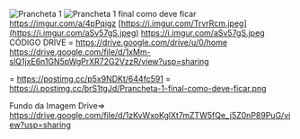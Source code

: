 ![Prancheta 1](https://github.com/user-attachments/assets/0fb04a22-00ba-4583-8a80-53d7b1c69536)
![Prancheta 1 final como deve ficar](https://github.com/user-attachments/assets/675df36b-3970-48f1-b820-ece6acca5e52)
https://imgur.com/a/4pPqigz 
[https://i.imgur.com/TrvrRcm.jpeg](https://i.imgur.com/aSv57gS.jpeg)            https://i.imgur.com/aSv57gS.jpeg
CÓDIGO DRIVE = https://drive.google.com/drive/u/0/home
              https://drive.google.com/file/d/1xMm-slQ1jxE6n1GN5pWgPrXR72G2VzzR/view?usp=sharing

= https://postimg.cc/p5x9NDKt/644fc591 = https://i.postimg.cc/brS1tgJd/Prancheta-1-final-como-deve-ficar.png

Fundo da Imagem Drive=>  https://drive.google.com/file/d/1zKvWxoKglXt7mZTW5fQe_j5Z0nP89PuG/view?usp=sharing
